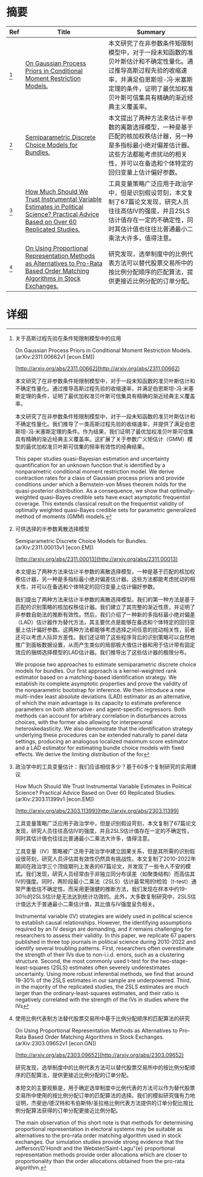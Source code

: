 # 摘要

| Ref | Title | Summary |
| --- | --- | --- |
| [^1] | [On Gaussian Process Priors in Conditional Moment Restriction Models.](http://arxiv.org/abs/2311.00662) | 本文研究了在非参数条件矩限制模型中，对于一段未知函数的准贝叶斯估计和不确定性量化。通过推导高斯过程先验的收缩速率，并满足伯恩斯坦-冯·米塞斯定理的条件，证明了最优加权准贝叶斯可信集具有精确的渐近经典主义覆盖率。 |
| [^2] | [Semiparametric Discrete Choice Models for Bundles.](http://arxiv.org/abs/2311.00013) | 本文提出了两种方法来估计半参数的离散选择模型，一种是基于匹配的核加权秩估计器，另一种是多指标最小绝对偏差估计器。这些方法都能考虑扰动的相关性，并可以在备选和个体特定的回归变量上估计偏好参数。 |
| [^3] | [How Much Should We Trust Instrumental Variable Estimates in Political Science? Practical Advice Based on Over 60 Replicated Studies.](http://arxiv.org/abs/2303.11399) | 工具变量策略广泛应用于政治学中，但是识别假设苛刻，本文复制了67篇论文发现，研究人员往往高估IV的强度，并且2SLS估计值存在一定的不确定性，同时其估计值也往往比普通最小二乘法大许多，值得注意。 |
| [^4] | [On Using Proportional Representation Methods as Alternatives to Pro-Rata Based Order Matching Algorithms in Stock Exchanges.](http://arxiv.org/abs/2303.09652) | 研究发现，选举制度中的比例代表方法可以替代股票交易所中的按比例分配顺序的匹配算法，提供更接近比例分配的订单分配。 |

# 详细

[^1]: 关于高斯过程先验在条件矩限制模型中的应用

    On Gaussian Process Priors in Conditional Moment Restriction Models. (arXiv:2311.00662v1 [econ.EM])

    [http://arxiv.org/abs/2311.00662](http://arxiv.org/abs/2311.00662)

    本文研究了在非参数条件矩限制模型中，对于一段未知函数的准贝叶斯估计和不确定性量化。通过推导高斯过程先验的收缩速率，并满足伯恩斯坦-冯·米塞斯定理的条件，证明了最优加权准贝叶斯可信集具有精确的渐近经典主义覆盖率。

    

    本文研究了在非参数条件矩限制模型中，对于一段未知函数的准贝叶斯估计和不确定性量化。我们推导了一类高斯过程先验的收缩速率，并提供了满足伯恩斯坦-冯·米塞斯定理的条件。作为结果，我们证明了最优加权准贝叶斯可信集具有精确的渐近经典主义覆盖率。这扩展了关于参数广义矩估计（GMM）模型的最优加权准贝叶斯可信集的频率有效性的经典结果。

    This paper studies quasi-Bayesian estimation and uncertainty quantification for an unknown function that is identified by a nonparametric conditional moment restriction model. We derive contraction rates for a class of Gaussian process priors and provide conditions under which a Bernstein-von Mises theorem holds for the quasi-posterior distribution. As a consequence, we show that optimally-weighted quasi-Bayes credible sets have exact asymptotic frequentist coverage. This extends classical result on the frequentist validity of optimally weighted quasi-Bayes credible sets for parametric generalized method of moments (GMM) models.
    
[^2]: 可供选择的半参数离散选择模型

    Semiparametric Discrete Choice Models for Bundles. (arXiv:2311.00013v1 [econ.EM])

    [http://arxiv.org/abs/2311.00013](http://arxiv.org/abs/2311.00013)

    本文提出了两种方法来估计半参数的离散选择模型，一种是基于匹配的核加权秩估计器，另一种是多指标最小绝对偏差估计器。这些方法都能考虑扰动的相关性，并可以在备选和个体特定的回归变量上估计偏好参数。

    

    我们提出了两种方法来估计半参数的离散选择模型。我们的第一种方法是基于匹配的识别策略的核加权秩估计器。我们建立了其完整的渐近性质，并证明了非参数自助法的推断有效性。然后，我们介绍了一种新的多指标最小绝对偏差（LAD）估计器作为替代方法，其主要优点是能够在备选和个体特定的回归变量上估计偏好参数。这两种方法都能够考虑选择之间任意的扰动相关性，前者还可以考虑人际异方差性。我们还证明了这些程序背后的识别策略可以自然地推广到面板数据设置，从而产生类似的局部极大值估计器和用于估计带有固定效应的捆绑选择模型的LAD估计器。我们推导出了这些估计器的极限分布。

    We propose two approaches to estimate semiparametric discrete choice models for bundles. Our first approach is a kernel-weighted rank estimator based on a matching-based identification strategy. We establish its complete asymptotic properties and prove the validity of the nonparametric bootstrap for inference. We then introduce a new multi-index least absolute deviations (LAD) estimator as an alternative, of which the main advantage is its capacity to estimate preference parameters on both alternative- and agent-specific regressors. Both methods can account for arbitrary correlation in disturbances across choices, with the former also allowing for interpersonal heteroskedasticity. We also demonstrate that the identification strategy underlying these procedures can be extended naturally to panel data settings, producing an analogous localized maximum score estimator and a LAD estimator for estimating bundle choice models with fixed effects. We derive the limiting distribution of the for
    
[^3]: 政治学中的工具变量估计：我们应该相信多少？基于60多个复制研究的实用建议

    How Much Should We Trust Instrumental Variable Estimates in Political Science? Practical Advice Based on Over 60 Replicated Studies. (arXiv:2303.11399v1 [econ.EM])

    [http://arxiv.org/abs/2303.11399](http://arxiv.org/abs/2303.11399)

    工具变量策略广泛应用于政治学中，但是识别假设苛刻，本文复制了67篇论文发现，研究人员往往高估IV的强度，并且2SLS估计值存在一定的不确定性，同时其估计值也往往比普通最小二乘法大许多，值得注意。

    

    工具变量（IV）策略被广泛用于政治学中建立因果关系，但是其所需的识别假设很苛刻，研究人员评估其有效性仍然具有挑战性。本文复制了2010-2022年期间在政治学三个顶级期刊上发表的67篇论文，并发现了一些令人不安的模式。我们发现，研究人员经常由于非独立同分布误差（如聚类结构）而高估其IV的强度。同时，两阶段最小二乘法（2SLS）估计最常用的t检验（t-test）通常严重低估不确定性。而采用更强健的推断方法，我们发现在样本中约19-30％的2SLS估计是无法达到统计功效的。此外，大多数复制研究中，2SLS估计值远大于普通最小二乘估计值，其比值与IV强度呈负相关。

    Instrumental variable (IV) strategies are widely used in political science to establish causal relationships. However, the identifying assumptions required by an IV design are demanding, and it remains challenging for researchers to assess their validity. In this paper, we replicate 67 papers published in three top journals in political science during 2010-2022 and identify several troubling patterns. First, researchers often overestimate the strength of their IVs due to non-i.i.d. errors, such as a clustering structure. Second, the most commonly used t-test for the two-stage-least-squares (2SLS) estimates often severely underestimates uncertainty. Using more robust inferential methods, we find that around 19-30% of the 2SLS estimates in our sample are underpowered. Third, in the majority of the replicated studies, the 2SLS estimates are much larger than the ordinary-least-squares estimates, and their ratio is negatively correlated with the strength of the IVs in studies where the IVs 
    
[^4]: 使用比例代表制方法替代股票交易所中基于比例分配顺序的匹配算法的研究

    On Using Proportional Representation Methods as Alternatives to Pro-Rata Based Order Matching Algorithms in Stock Exchanges. (arXiv:2303.09652v1 [econ.GN])

    [http://arxiv.org/abs/2303.09652](http://arxiv.org/abs/2303.09652)

    研究发现，选举制度中的比例代表方法可以替代股票交易所中的按比例分配顺序的匹配算法，提供更接近比例分配的订单分配。

    

    本短文的主要观察是，用于确定选举制度中比例代表的方法可以作为替代股票交易所中使用的按比例分配订单的匹配算法的选择。我们的模拟研究强有力地证明，杰斐逊/德汉特和韦伯斯特/圣拉格比例代表方法提供的订单分配比按比例分配算法获得的订单分配更接近比例分配。

    The main observation of this short note is that methods for determining proportional representation in electoral systems may be suitable as alternatives to the pro-rata order matching algorithm used in stock exchanges. Our simulation studies provide strong evidence that the Jefferson/D'Hondt and the Webster/Saint-Lagu\"{e} proportional representation methods provide order allocations which are closer to proportionality than the order allocations obtained from the pro-rata algorithm.
    

